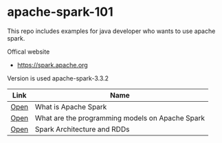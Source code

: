# apache-spark-101

This repo includes examples for java developer who wants to use apache spark.


Offical website 

- https://spark.apache.org

Version is used apache-spark-3.3.2


| Link | Name   |
| ------------- | ------------- |
| [Open](/posts/1) | What is Apache Spark |
| [Open](/posts/2) | What are the programming models on Apache Spark |
| [Open](/posts/3) | Spark Architecture and RDDs |